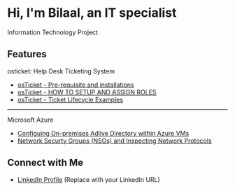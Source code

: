 # Hi, I'm Bilaal, an IT specialist

Information Technology Project

## Features
osticket: Help Desk Ticketing System
* [osTicket - Pre-requisite and installations](https://github.com/bilaalsulthan/os-ticket) 
* [osTicket - HOW TO SETUP AND ASSIGN ROLES](https://github.com/bilaalsulthan/HOW-TO-SETUP-OSTICKET) 
* [osTicket - Ticket Lifecycle Examples](https://github.com/bilaalsulthan/Ticket-Lifecycle-)

---

Microsoft Azure
* [Configuing On-premises Adlive Directory within Azure VMs](http://website.com)
* [Network Securty Groups (NSGs) and Inspecting Network Protocols](http://website.com)

## Connect with Me
- [LinkedIn Profile](https://example.com/linkedin) (Replace with your LinkedIn URL)
